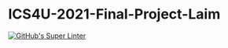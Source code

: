 # ICS4U-2021-Final-Project-Laim

[![GitHub's Super Linter](https://github.com/Mr-Coxall/ICS4U-2021-Final-Project-Laim/workflows/GitHub's%20Super%20Linter/badge.svg)](https://github.com/Mr-Coxall/ICS4U-2021-Final-Project-Laim/actions)
